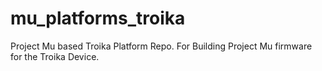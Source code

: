 # mu_platforms_troika
Project Mu based Troika Platform Repo. For Building Project Mu firmware for the Troika Device.
